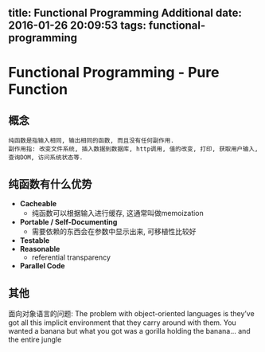title: Functional Programming Additional
date: 2016-01-26 20:09:53
tags: functional-programming
---

# Functional Programming - Pure Function 

## 概念
```
纯函数是指输入相同, 输出相同的函数, 而且没有任何副作用.
副作用指: 改变文件系统, 插入数据到数据库, http调用, 值的改变, 打印, 获取用户输入, 查询DOM, 访问系统状态等. 
```

## 纯函数有什么优势 

- **Cacheable**
  * 纯函数可以根据输入进行缓存, 这通常叫做memoization
- **Portable / Self-Documenting**
  * 需要依赖的东西会在参数中显示出来, 可移植性比较好 
- **Testable**
- **Reasonable**
  * referential transparency
- **Parallel Code**


## 其他

面向对象语言的问题: 
The problem with object-oriented languages is they’ve got all this implicit environment that they carry around with them. 
You wanted a banana but what you got was a gorilla holding the banana... and the entire jungle    

